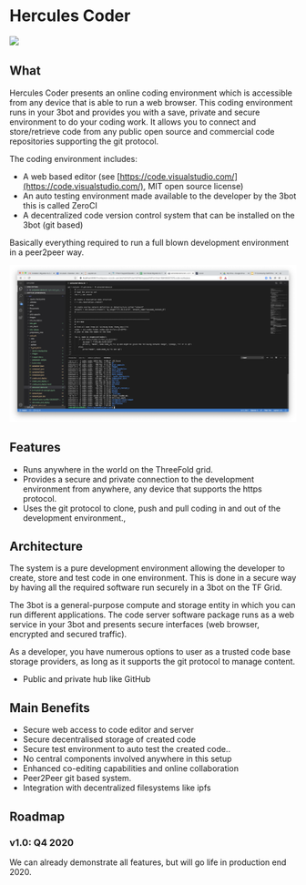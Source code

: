# Hercules Coder

![](./img/coder1.png)

## What

Hercules Coder presents an online coding environment which is accessible from any device that is able to run a web browser.  This coding environment runs in your 3bot and provides you with a save, private and secure environment to do your coding work.  It allows you to connect and store/retrieve code from any public open source and commercial code repositories supporting the git protocol.

The coding environment includes:

*   A web based editor (see [https://code.visualstudio.com/](https://code.visualstudio.com/), MIT open source license)
*   An auto testing environment made available to the developer by the 3bot this is called  ZeroCI
*   A decentralized code version control system that can be installed on the 3bot (git based)

Basically everything required to run a full blown development environment in a peer2peer way.

![](./img/coder2.png)


## Features

*   Runs anywhere in the world on the ThreeFold grid.
*   Provides a secure and private connection to the development environment from anywhere, any device that supports the https protocol.
*   Uses the git protocol to clone, push and pull coding in and out of the development environment.,


## Architecture

The system is a pure development environment allowing the developer to create, store and test code in one environment.  This is done in a secure way by having all the required software run securely in a 3bot on the TF Grid.

The 3bot is a general-purpose compute and storage entity in which you can run different applications.  The code server software package runs as a web service in your 3bot and presents secure interfaces (web browser, encrypted and secured traffic).

As a developer, you have numerous options to user as a trusted code base storage providers, as long as it supports the git protocol to manage content.

*   Public and private hub like GitHub 


## Main Benefits 

*   Secure web access to code editor and server
*   Secure decentralised storage of created code
*   Secure test environment to auto test the created code..
*   No central components involved anywhere in this setup
*   Enhanced co-editing capabilities and online collaboration
*   Peer2Peer git based system.
*   Integration with decentralized filesystems like ipfs


## Roadmap

### v1.0: Q4 2020

We can already demonstrate all features, but will go life in production end 2020.
